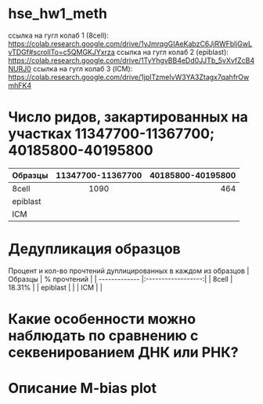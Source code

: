 # hse_hw1_meth
ссылка на гугл колаб 1 (8cell): https://colab.research.google.com/drive/1yJmrqgGIAeKabzC6JjRWFbljGwLvTDGf#scrollTo=c5QMGKJYxrza
ссылка на гугл колаб 2 (epiblast): https://colab.research.google.com/drive/1TyYhgvBB4eDd0JJTb_5vXvfZcB4NURJ0
ссылка на гугл колаб 3 (ICM): https://colab.research.google.com/drive/1jpITzmeIvW3YA3Ztagx7qahfrOwmhFK4

# Число ридов, закартированных на участках 11347700-11367700; 40185800-40195800
| Образцы       | 11347700-11367700  | 40185800-40195800 |
| ------------- |:------------------:| -----------------:|
| 8cell         | 1090               | 464               |
| epiblast      | |    |
| ICM           |          |     |

# Дедупликация образцов
Процент и кол-во прочтений дуплицированных в каждом из образцов
| Образцы       | % прочтений  | 
| ------------- |:------------------:| 
| 8cell         | 18.31%               |
| epiblast      |  |
| ICM           |          |

# Какие особенности можно наблюдать по сравнению с секвенированием ДНК или РНК? 
# Описание M-bias plot
